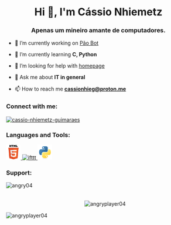 <h1 align="center">Hi 👋, I'm Cássio Nhiemetz</h1>
<h3 align="center">Apenas um mineiro amante de computadores.</h3>

- 🔭 I’m currently working on [Pão Bot](https://github.com/AngryPlayer04/PaoBot)

- 🌱 I’m currently learning **C, Python**

- 🤝 I’m looking for help with [homepage](https://github.com/AngryPlayer04/homepage)

- 💬 Ask me about **IT in general**

- 📫 How to reach me **cassionhieg@proton.me**

<h3 align="left">Connect with me:</h3>
<p align="left">
<a href="https://linkedin.com/in/cassio-nhiemetz-guimaraes" target="blank"><img align="center" src="https://raw.githubusercontent.com/rahuldkjain/github-profile-readme-generator/master/src/images/icons/Social/linked-in-alt.svg" alt="cassio-nhiemetz-guimaraes" height="30" width="40" /></a>
</p>

<h3 align="left">Languages and Tools:</h3>
<p align="left"> <a href="https://www.w3.org/html/" target="_blank" rel="noreferrer"> <img src="https://raw.githubusercontent.com/devicons/devicon/master/icons/html5/html5-original-wordmark.svg" alt="html5" width="40" height="40"/> </a> <a href="https://ifttt.com/" target="_blank" rel="noreferrer"> <img src="https://www.vectorlogo.zone/logos/ifttt/ifttt-ar21.svg" alt="ifttt" width="40" height="40"/> </a> <a href="https://www.python.org" target="_blank" rel="noreferrer"> <img src="https://raw.githubusercontent.com/devicons/devicon/master/icons/python/python-original.svg" alt="python" width="40" height="40"/> </a> </p>

<h3 align="left">Support:</h3>
<p><a href="https://ko-fi.com/angry04"> <img align="left" src="https://cdn.ko-fi.com/cdn/kofi3.png?v=3" height="50" width="210" alt="angry04" /></a></p><br><br>

<p>&nbsp;<img align="center" src="https://github-readme-stats.vercel.app/api?username=angryplayer04&show_icons=true&locale=en" alt="angryplayer04" /></p>

<p><img align="center" src="https://github-readme-streak-stats.herokuapp.com/?user=angryplayer04&" alt="angryplayer04" /></p>

